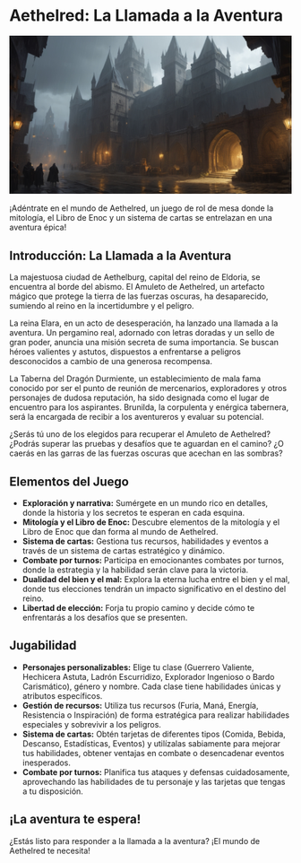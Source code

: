 # Aethelred: La Llamada a la Aventura

![Fondo de referencia](extras/background.jpg)

¡Adéntrate en el mundo de Aethelred, un juego de rol de mesa donde la mitología, el Libro de Enoc y un sistema de cartas se entrelazan en una aventura épica!

## Introducción: La Llamada a la Aventura

La majestuosa ciudad de Aethelburg, capital del reino de Eldoria, se encuentra al borde del abismo. El Amuleto de Aethelred, un artefacto mágico que protege la tierra de las fuerzas oscuras, ha desaparecido, sumiendo al reino en la incertidumbre y el peligro.

La reina Elara, en un acto de desesperación, ha lanzado una llamada a la aventura. Un pergamino real, adornado con letras doradas y un sello de gran poder, anuncia una misión secreta de suma importancia. Se buscan héroes valientes y astutos, dispuestos a enfrentarse a peligros desconocidos a cambio de una generosa recompensa.

La Taberna del Dragón Durmiente, un establecimiento de mala fama conocido por ser el punto de reunión de mercenarios, exploradores y otros personajes de dudosa reputación, ha sido designada como el lugar de encuentro para los aspirantes. Brunilda, la corpulenta y enérgica tabernera, será la encargada de recibir a los aventureros y evaluar su potencial.

¿Serás tú uno de los elegidos para recuperar el Amuleto de Aethelred? ¿Podrás superar las pruebas y desafíos que te aguardan en el camino? ¿O caerás en las garras de las fuerzas oscuras que acechan en las sombras?

## Elementos del Juego

*   **Exploración y narrativa:** Sumérgete en un mundo rico en detalles, donde la historia y los secretos te esperan en cada esquina.
*   **Mitología y el Libro de Enoc:** Descubre elementos de la mitología y el Libro de Enoc que dan forma al mundo de Aethelred.
*   **Sistema de cartas:** Gestiona tus recursos, habilidades y eventos a través de un sistema de cartas estratégico y dinámico.
*   **Combate por turnos:** Participa en emocionantes combates por turnos, donde la estrategia y la habilidad serán clave para la victoria.
*   **Dualidad del bien y el mal:** Explora la eterna lucha entre el bien y el mal, donde tus elecciones tendrán un impacto significativo en el destino del reino.
*   **Libertad de elección:** Forja tu propio camino y decide cómo te enfrentarás a los desafíos que se presenten.

## Jugabilidad

*   **Personajes personalizables:** Elige tu clase (Guerrero Valiente, Hechicera Astuta, Ladrón Escurridizo, Explorador Ingenioso o Bardo Carismático), género y nombre. Cada clase tiene habilidades únicas y atributos específicos.
*   **Gestión de recursos:** Utiliza tus recursos (Furia, Maná, Energía, Resistencia o Inspiración) de forma estratégica para realizar habilidades especiales y sobrevivir a los peligros.
*   **Sistema de cartas:** Obtén tarjetas de diferentes tipos (Comida, Bebida, Descanso, Estadísticas, Eventos) y utilízalas sabiamente para mejorar tus habilidades, obtener ventajas en combate o desencadenar eventos inesperados.
*   **Combate por turnos:** Planifica tus ataques y defensas cuidadosamente, aprovechando las habilidades de tu personaje y las tarjetas que tengas a tu disposición.

## ¡La aventura te espera!

¿Estás listo para responder a la llamada a la aventura? ¡El mundo de Aethelred te necesita!